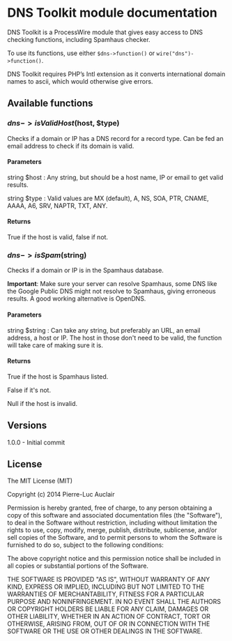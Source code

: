 # DNS Toolkit module documentation

DNS Toolkit is a ProcessWire module that gives easy access to DNS checking functions, including Spamhaus checker.

To use its functions, use either `$dns->function()` or `wire("dns")->function()`.

DNS Toolkit requires PHP’s Intl  extension as it converts international domain names to ascii, which would otherwise give errors. 

## Available functions

### $dns->isValidHost($host, $type)

Checks if a domain or IP has a DNS record for a record type. Can be fed an email address to check if its domain is valid.

#### Parameters

string $host : Any string, but should be a host name, IP or email to get valid results.

string $type : Valid values are MX (default), A, NS, SOA, PTR, CNAME, AAAA, A6, SRV, NAPTR, TXT, ANY.

#### Returns

True if the host is valid, false if not.

### $dns->isSpam($string)

Checks if a domain or IP is in the Spamhaus database. 

**Important**: Make sure your server can resolve Spamhaus, some DNS like the Google Public DNS might not resolve to Spamhaus, giving erroneous results. A good working alternative is OpenDNS.

#### Parameters

string $string : Can take any string, but preferably an URL, an email address, a host or IP. The host in those don't need to be valid, the function will take care of making sure it is.

#### Returns

True if the host is Spamhaus listed.

False if it's not.

Null if the host is invalid.

## Versions

1.0.0 - Initial commit

## License

The MIT License (MIT)

Copyright (c) 2014 Pierre-Luc Auclair

Permission is hereby granted, free of charge, to any person obtaining a copy
of this software and associated documentation files (the "Software"), to deal
in the Software without restriction, including without limitation the rights
to use, copy, modify, merge, publish, distribute, sublicense, and/or sell
copies of the Software, and to permit persons to whom the Software is
furnished to do so, subject to the following conditions:

The above copyright notice and this permission notice shall be included in
all copies or substantial portions of the Software.

THE SOFTWARE IS PROVIDED "AS IS", WITHOUT WARRANTY OF ANY KIND, EXPRESS OR
IMPLIED, INCLUDING BUT NOT LIMITED TO THE WARRANTIES OF MERCHANTABILITY,
FITNESS FOR A PARTICULAR PURPOSE AND NONINFRINGEMENT. IN NO EVENT SHALL THE
AUTHORS OR COPYRIGHT HOLDERS BE LIABLE FOR ANY CLAIM, DAMAGES OR OTHER
LIABILITY, WHETHER IN AN ACTION OF CONTRACT, TORT OR OTHERWISE, ARISING FROM,
OUT OF OR IN CONNECTION WITH THE SOFTWARE OR THE USE OR OTHER DEALINGS IN
THE SOFTWARE.